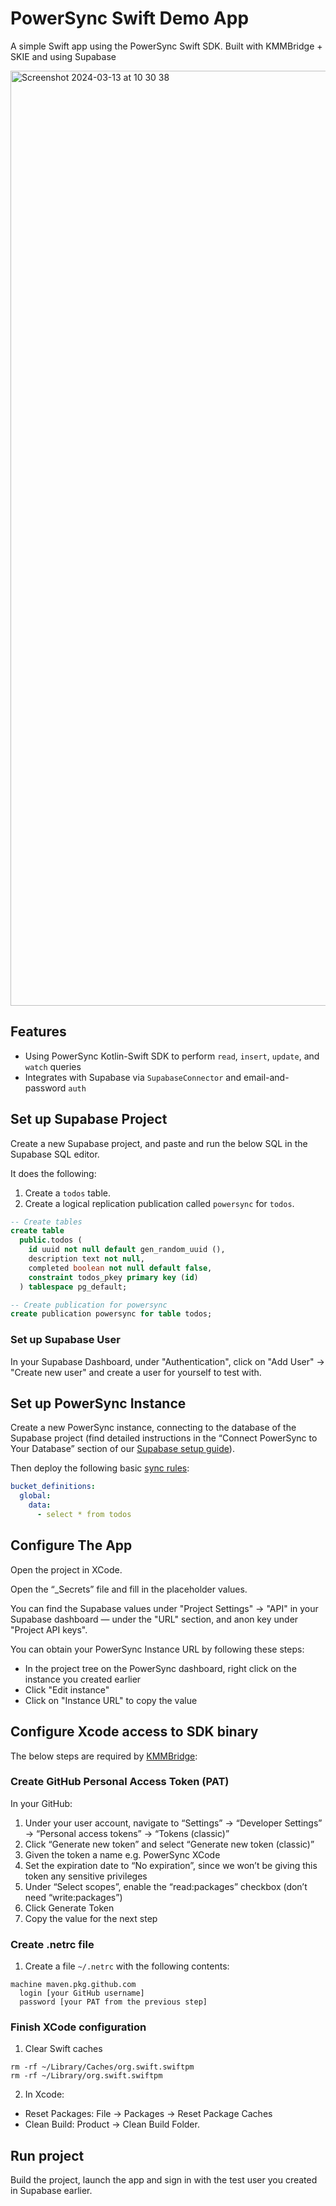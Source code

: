 # PowerSync Swift Demo App

A simple Swift app using the PowerSync Swift SDK. Built with KMMBridge + SKIE and using Supabase

<img width="1496" alt="Screenshot 2024-03-13 at 10 30 38" src="https://github.com/powersync-ja/powersync-kotlin-swift-demo/assets/1895233/c717982c-b942-40f2-87f7-848b6e964905">

## Features

- Using PowerSync Kotlin-Swift SDK to perform `read`, `insert`, `update`, and `watch` queries
- Integrates with Supabase via `SupabaseConnector` and email-and-password `auth` 

## Set up Supabase Project

Create a new Supabase project, and paste and run the below SQL in the Supabase SQL editor.

It does the following:

1. Create a `todos` table.
2. Create a logical replication publication called `powersync` for  `todos`.

```sql
-- Create tables
create table
  public.todos (
    id uuid not null default gen_random_uuid (),
    description text not null,
    completed boolean not null default false,
    constraint todos_pkey primary key (id)
  ) tablespace pg_default;

-- Create publication for powersync
create publication powersync for table todos;
```

### Set up Supabase User

In your Supabase Dashboard, under "Authentication", click on "Add User" -> "Create new user" and create a user for yourself to test with.

## Set up PowerSync Instance

Create a new PowerSync instance, connecting to the database of the Supabase project (find detailed instructions in the “Connect PowerSync to Your Database” section of our [Supabase setup guide](https://docs.powersync.com/usage/installation/database-setup/supabase#connect-powersync-to-your-database)).

Then deploy the following basic [sync rules](https://docs.powersync.com/usage/sync-rules):

```yaml
bucket_definitions:
  global:
    data:
      - select * from todos
```

## Configure The App

Open the project in XCode. 

Open the “_Secrets” file and fill in the placeholder values. 

You can find the Supabase values under "Project Settings" -> "API" in your Supabase dashboard — under the "URL" section, and anon key under "Project API keys".

You can obtain your PowerSync Instance URL by following these steps:

- In the project tree on the PowerSync dashboard, right click on the instance you created earlier
- Click "Edit instance"
- Click on "Instance URL" to copy the value

## Configure Xcode access to SDK binary

The below steps are required by [KMMBridge](https://touchlab.co/quick-start-with-kmmbridge-1-hour-tutorial#configure-xcode-clients):

### Create GitHub Personal Access Token (PAT)

In your GitHub:

1. Under your user account, navigate to “Settings” -> “Developer Settings” -> “Personal access tokens” -> “Tokens (classic)”
2. Click “Generate new token” and select “Generate new token (classic)”
3. Given the token a name e.g. PowerSync XCode
4. Set the expiration date to “No expiration”, since we won’t be giving this token any sensitive privileges
5. Under “Select scopes”, enable the “read:packages” checkbox (don’t need “write:packages”)
6. Click Generate Token
7. Copy the value for the next step

### Create .netrc file

1. Create a file `~/.netrc` with the following contents:

```
machine maven.pkg.github.com
  login [your GitHub username]
  password [your PAT from the previous step]
```

### Finish XCode configuration

1. Clear Swift caches
```
rm -rf ~/Library/Caches/org.swift.swiftpm
rm -rf ~/Library/org.swift.swiftpm
```

2. In Xcode:
- Reset Packages: File -> Packages -> Reset Package Caches
- Clean Build: Product -> Clean Build Folder.

## Run project

Build the project, launch the app and sign in with the test user you created in Supabase earlier.